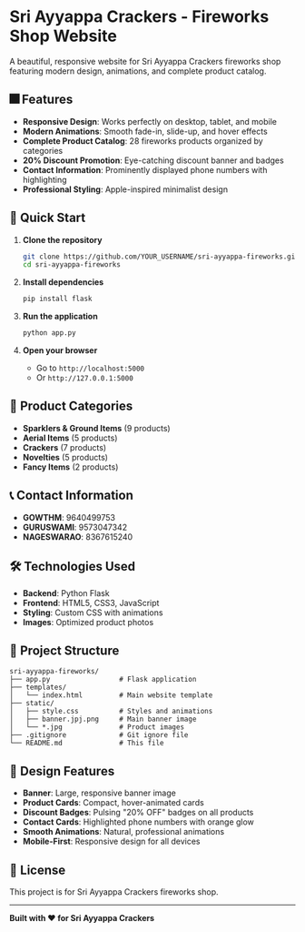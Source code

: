 # Sri Ayyappa Crackers - Fireworks Shop Website

A beautiful, responsive website for Sri Ayyappa Crackers fireworks shop featuring modern design, animations, and complete product catalog.

## 🎆 Features

- **Responsive Design**: Works perfectly on desktop, tablet, and mobile
- **Modern Animations**: Smooth fade-in, slide-up, and hover effects
- **Complete Product Catalog**: 28 fireworks products organized by categories
- **20% Discount Promotion**: Eye-catching discount banner and badges
- **Contact Information**: Prominently displayed phone numbers with highlighting
- **Professional Styling**: Apple-inspired minimalist design

## 🚀 Quick Start

1. **Clone the repository**
   ```bash
   git clone https://github.com/YOUR_USERNAME/sri-ayyappa-fireworks.git
   cd sri-ayyappa-fireworks
   ```

2. **Install dependencies**
   ```bash
   pip install flask
   ```

3. **Run the application**
   ```bash
   python app.py
   ```

4. **Open your browser**
   - Go to `http://localhost:5000`
   - Or `http://127.0.0.1:5000`

## 📱 Product Categories

- **Sparklers & Ground Items** (9 products)
- **Aerial Items** (5 products)  
- **Crackers** (7 products)
- **Novelties** (5 products)
- **Fancy Items** (2 products)

## 📞 Contact Information

- **GOWTHM**: 9640499753
- **GURUSWAMI**: 9573047342
- **NAGESWARAO**: 8367615240

## 🛠️ Technologies Used

- **Backend**: Python Flask
- **Frontend**: HTML5, CSS3, JavaScript
- **Styling**: Custom CSS with animations
- **Images**: Optimized product photos

## 📁 Project Structure

```
sri-ayyappa-fireworks/
├── app.py                 # Flask application
├── templates/
│   └── index.html         # Main website template
├── static/
│   ├── style.css          # Styles and animations
│   ├── banner.jpj.png     # Main banner image
│   └── *.jpg              # Product images
├── .gitignore             # Git ignore file
└── README.md              # This file
```

## 🎨 Design Features

- **Banner**: Large, responsive banner image
- **Product Cards**: Compact, hover-animated cards
- **Discount Badges**: Pulsing "20% OFF" badges on all products
- **Contact Cards**: Highlighted phone numbers with orange glow
- **Smooth Animations**: Natural, professional animations
- **Mobile-First**: Responsive design for all devices

## 📄 License

This project is for Sri Ayyappa Crackers fireworks shop.

---

**Built with ❤️ for Sri Ayyappa Crackers**
